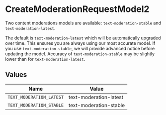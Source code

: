 # CreateModerationRequestModel2

Two content moderations models are available: `text-moderation-stable` and `text-moderation-latest`.

The default is `text-moderation-latest` which will be automatically upgraded over time. This ensures you are always using our most accurate model. If you use `text-moderation-stable`, we will provide advanced notice before updating the model. Accuracy of `text-moderation-stable` may be slightly lower than for `text-moderation-latest`.



## Values

| Name                     | Value                    |
| ------------------------ | ------------------------ |
| `TEXT_MODERATION_LATEST` | text-moderation-latest   |
| `TEXT_MODERATION_STABLE` | text-moderation-stable   |